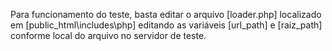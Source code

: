 Para funcionamento do teste, basta editar o arquivo [loader.php]
localizado em [public_html\includes\php]
editando as variáveis [url_path] e [raiz_path]
conforme local do arquivo no servidor de teste.
